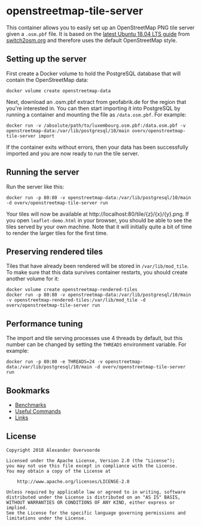 # openstreetmap-tile-server

This container allows you to easily set up an OpenStreetMap PNG tile server given a `.osm.pbf` file. It is based on the [latest Ubuntu 18.04 LTS guide](https://switch2osm.org/manually-building-a-tile-server-18-04-lts/) from [switch2osm.org](https://switch2osm.org/) and therefore uses the default OpenStreetMap style.

## Setting up the server

First create a Docker volume to hold the PostgreSQL database that will contain the OpenStreetMap data:

    docker volume create openstreetmap-data

Next, download an .osm.pbf extract from geofabrik.de for the region that you're interested in. You can then start importing it into PostgreSQL by running a container and mounting the file as `/data.osm.pbf`. For example:

    docker run -v /absolute/path/to/luxembourg.osm.pbf:/data.osm.pbf -v openstreetmap-data:/var/lib/postgresql/10/main overv/openstreetmap-tile-server import

If the container exits without errors, then your data has been successfully imported and you are now ready to run the tile server.

## Running the server

Run the server like this:

    docker run -p 80:80 -v openstreetmap-data:/var/lib/postgresql/10/main -d overv/openstreetmap-tile-server run

Your tiles will now be available at http://localhost:80/tile/{z}/{x}/{y}.png. If you open `leaflet-demo.html` in your browser, you should be able to see the tiles served by your own machine. Note that it will initially quite a bit of time to render the larger tiles for the first time.

## Preserving rendered tiles

Tiles that have already been rendered will be stored in `/var/lib/mod_tile`. To make sure that this data survives container restarts, you should create another volume for it:

    docker volume create openstreetmap-rendered-tiles
    docker run -p 80:80 -v openstreetmap-data:/var/lib/postgresql/10/main -v openstreetmap-rendered-tiles:/var/lib/mod_tile -d overv/openstreetmap-tile-server run

## Performance tuning

The import and tile serving processes use 4 threads by default, but this number can be changed by setting the `THREADS` environment variable. For example:

    docker run -p 80:80 -e THREADS=24 -v openstreetmap-data:/var/lib/postgresql/10/main -d overv/openstreetmap-tile-server run

## Bookmarks
+ [Benchmarks](./Doc/Benchmarks.md)
+ [Useful Commands](./Doc/UsefulCommands.md)
+ [Links](./Doc/Links.md)


## License

```
Copyright 2018 Alexander Overvoorde

Licensed under the Apache License, Version 2.0 (the "License");
you may not use this file except in compliance with the License.
You may obtain a copy of the License at

    http://www.apache.org/licenses/LICENSE-2.0

Unless required by applicable law or agreed to in writing, software
distributed under the License is distributed on an "AS IS" BASIS,
WITHOUT WARRANTIES OR CONDITIONS OF ANY KIND, either express or implied.
See the License for the specific language governing permissions and
limitations under the License.
```
